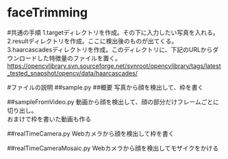 # faceTrimming

#共通の手順
1.targetディレクトリを作成。その下に入力したい写真を入れる。  
2.resultディレクトリを作成。ここに検出後のものが出てくる。  
3.haarcascadesディレクトリを作成。このディレクトリに、下記のURLからダウンロードした特徴量のファイルを置く。  
https://opencvlibrary.svn.sourceforge.net/svnroot/opencvlibrary/tags/latest_tested_snapshot/opencv/data/haarcascades/

#ファイルの説明
##sample.py
##概要
写真から顔を検出して、枠を書く



##sampleFromVideo.py
動画から顔を検出して、顔の部分だけフレームごとに切り出し。  
おまけで枠を書いた動画も作る

##realTimeCamera.py
Webカメラから顔を検出して枠を書く

##realTimeCameraMosaic.py
Webカメラから顔を検出してモザイクをかける
